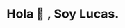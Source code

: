   <h1 aling="center" dir="auto">
  <font _mstmutation="1" _msthash="3808532" _msttexthash="43342">Hola </font>
  <g-emoji class="g-emoji" alias="wave" fallback-src="https://github.githubassets.com/images/icons/emoji/unicode/1f44b.png" _msthash="4789941" _msttexthash="10902567">👋</g-emoji>
  <font _mstmutation="1" _msthash="3808533" _msttexthash="349037">, Soy Lucas.</font>

<!---
R0LDI/R0LDI is a ✨ special ✨ repository because its `README.md` (this file) appears on your GitHub profile.
You can click the Preview link to take a look at your changes.
--->
